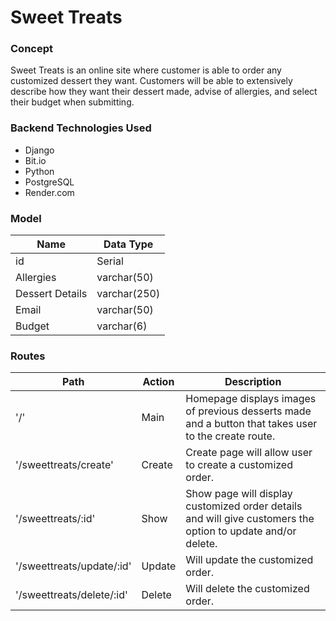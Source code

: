 # Sweet Treats
### Concept
Sweet Treats is an online site where customer is able to order any customized dessert they want. Customers will be able to extensively describe how they want their dessert made, advise of allergies, and select their budget when submitting.

### Backend Technologies Used

* Django
* Bit.io
* Python
* PostgreSQL
* Render.com


### Model

|Name|Data Type|
|----|----|
|id| Serial |
| Allergies | varchar(50)|
| Dessert Details | varchar(250) |
| Email | varchar(50)|
| Budget | varchar(6)|

### Routes
|Path|Action| Description
|----|----|----|
|'/'| Main | Homepage displays images of previous desserts made and a button that takes user to the create route.
|'/sweettreats/create'| Create| Create page will allow user to create a customized order.
|'/sweettreats/:id' | Show | Show page will display customized order details and will give customers the option to update and/or delete.
|'/sweettreats/update/:id' | Update | Will update the customized order.
|'/sweettreats/delete/:id' | Delete | Will delete the customized order.